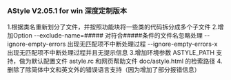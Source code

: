 ﻿### AStyle V2.05.1 for win 深度定制版本


1.根据类名重新划分了文件，并按照功能块将一些类的代码拆分成多个子文件
2.增加Option
  --exclude-name=#####    对符合#####条件的文件名忽略处理
  --ignore-empty-errors   出现无匹配项不中断处理过程
  --ignore-empty-errors-x 出现无匹配项不中断处理过程并且无提示信息
3.增加环境参数 ASTYLE_PATH 支持，做为默认配置文件 astyle.rc 和网页帮助文件 doc/astyle.html 的检索路径
4.删除了除简体中文和英文外的错误语言支持（因为增加了部分报错信息）






